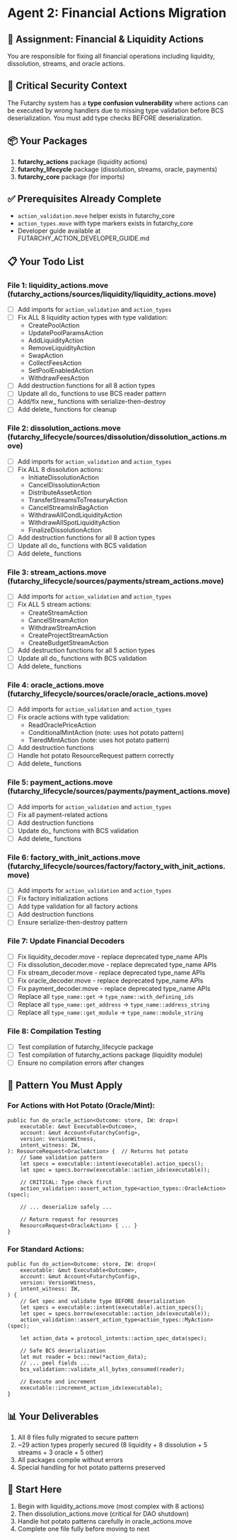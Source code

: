 # Agent 2: Financial Actions Migration

## 🎯 Assignment: Financial & Liquidity Actions

You are responsible for fixing all financial operations including liquidity, dissolution, streams, and oracle actions.

## 🚨 Critical Security Context

The Futarchy system has a **type confusion vulnerability** where actions can be executed by wrong handlers due to missing type validation before BCS deserialization. You must add type checks BEFORE deserialization.

## 📦 Your Packages

1. **futarchy_actions** package (liquidity actions)
2. **futarchy_lifecycle** package (dissolution, streams, oracle, payments)
3. **futarchy_core** package (for imports)

## ✅ Prerequisites Already Complete

- `action_validation.move` helper exists in futarchy_core
- `action_types.move` with type markers exists in futarchy_core
- Developer guide available at FUTARCHY_ACTION_DEVELOPER_GUIDE.md

## 📋 Your Todo List

### File 1: liquidity_actions.move (futarchy_actions/sources/liquidity/liquidity_actions.move)
- [ ] Add imports for `action_validation` and `action_types`
- [ ] Fix ALL 8 liquidity action types with type validation:
  - CreatePoolAction
  - UpdatePoolParamsAction
  - AddLiquidityAction
  - RemoveLiquidityAction
  - SwapAction
  - CollectFeesAction
  - SetPoolEnabledAction
  - WithdrawFeesAction
- [ ] Add destruction functions for all 8 action types
- [ ] Update all do_ functions to use BCS reader pattern
- [ ] Add/fix new_ functions with serialize-then-destroy
- [ ] Add delete_ functions for cleanup

### File 2: dissolution_actions.move (futarchy_lifecycle/sources/dissolution/dissolution_actions.move)
- [ ] Add imports for `action_validation` and `action_types`
- [ ] Fix ALL 8 dissolution actions:
  - InitiateDissolutionAction
  - CancelDissolutionAction
  - DistributeAssetAction
  - TransferStreamsToTreasuryAction
  - CancelStreamsInBagAction
  - WithdrawAllCondLiquidityAction
  - WithdrawAllSpotLiquidityAction
  - FinalizeDissolutionAction
- [ ] Add destruction functions for all 8 action types
- [ ] Update all do_ functions with BCS validation
- [ ] Add delete_ functions

### File 3: stream_actions.move (futarchy_lifecycle/sources/payments/stream_actions.move)
- [ ] Add imports for `action_validation` and `action_types`
- [ ] Fix ALL 5 stream actions:
  - CreateStreamAction
  - CancelStreamAction
  - WithdrawStreamAction
  - CreateProjectStreamAction
  - CreateBudgetStreamAction
- [ ] Add destruction functions for all 5 action types
- [ ] Update all do_ functions with BCS validation
- [ ] Add delete_ functions

### File 4: oracle_actions.move (futarchy_lifecycle/sources/oracle/oracle_actions.move)
- [ ] Add imports for `action_validation` and `action_types`
- [ ] Fix oracle actions with type validation:
  - ReadOraclePriceAction
  - ConditionalMintAction (note: uses hot potato pattern)
  - TieredMintAction (note: uses hot potato pattern)
- [ ] Add destruction functions
- [ ] Handle hot potato ResourceRequest pattern correctly
- [ ] Add delete_ functions

### File 5: payment_actions.move (futarchy_lifecycle/sources/payments/payment_actions.move)
- [ ] Add imports for `action_validation` and `action_types`
- [ ] Fix all payment-related actions
- [ ] Add destruction functions
- [ ] Update do_ functions with BCS validation
- [ ] Add delete_ functions

### File 6: factory_with_init_actions.move (futarchy_lifecycle/sources/factory/factory_with_init_actions.move)
- [ ] Add imports for `action_validation` and `action_types`
- [ ] Fix factory initialization actions
- [ ] Add type validation for all factory actions
- [ ] Add destruction functions
- [ ] Ensure serialize-then-destroy pattern

### File 7: Update Financial Decoders
- [ ] Fix liquidity_decoder.move - replace deprecated type_name APIs
- [ ] Fix dissolution_decoder.move - replace deprecated type_name APIs
- [ ] Fix stream_decoder.move - replace deprecated type_name APIs
- [ ] Fix oracle_decoder.move - replace deprecated type_name APIs
- [ ] Fix payment_decoder.move - replace deprecated type_name APIs
- [ ] Replace all `type_name::get` → `type_name::with_defining_ids`
- [ ] Replace all `type_name::get_address` → `type_name::address_string`
- [ ] Replace all `type_name::get_module` → `type_name::module_string`

### File 8: Compilation Testing
- [ ] Test compilation of futarchy_lifecycle package
- [ ] Test compilation of futarchy_actions package (liquidity module)
- [ ] Ensure no compilation errors after changes

## 🔧 Pattern You Must Apply

### For Actions with Hot Potato (Oracle/Mint):
```move
public fun do_oracle_action<Outcome: store, IW: drop>(
    executable: &mut Executable<Outcome>,
    account: &mut Account<FutarchyConfig>,
    version: VersionWitness,
    intent_witness: IW,
): ResourceRequest<OracleAction> {  // Returns hot potato
    // Same validation pattern
    let specs = executable::intent(executable).action_specs();
    let spec = specs.borrow(executable::action_idx(executable));

    // CRITICAL: Type check first
    action_validation::assert_action_type<action_types::OracleAction>(spec);

    // ... deserialize safely ...

    // Return request for resources
    ResourceRequest<OracleAction> { ... }
}
```

### For Standard Actions:
```move
public fun do_action<Outcome: store, IW: drop>(
    executable: &mut Executable<Outcome>,
    account: &mut Account<FutarchyConfig>,
    version: VersionWitness,
    intent_witness: IW,
) {
    // Get spec and validate type BEFORE deserialization
    let specs = executable::intent(executable).action_specs();
    let spec = specs.borrow(executable::action_idx(executable));
    action_validation::assert_action_type<action_types::MyAction>(spec);

    let action_data = protocol_intents::action_spec_data(spec);

    // Safe BCS deserialization
    let mut reader = bcs::new(*action_data);
    // ... peel fields ...
    bcs_validation::validate_all_bytes_consumed(reader);

    // Execute and increment
    executable::increment_action_idx(executable);
}
```

## 📊 Your Deliverables

1. All 8 files fully migrated to secure pattern
2. ~29 action types properly secured (8 liquidity + 8 dissolution + 5 streams + 3 oracle + 5 other)
3. All packages compile without errors
4. Special handling for hot potato patterns preserved

## 🚀 Start Here

1. Begin with liquidity_actions.move (most complex with 8 actions)
2. Then dissolution_actions.move (critical for DAO shutdown)
3. Handle hot potato patterns carefully in oracle_actions.move
4. Complete one file fully before moving to next